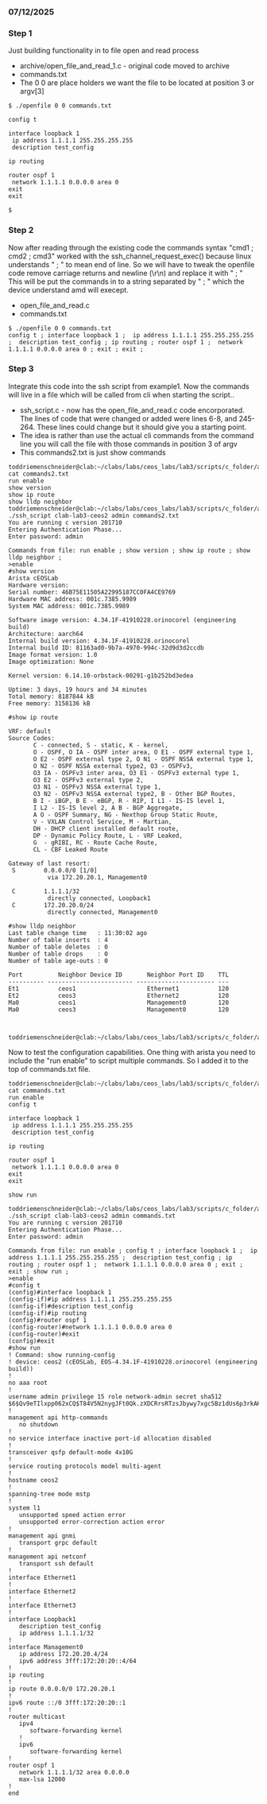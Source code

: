### 07/12/2025

### Step 1

Just building functionality in to file open and read process
- archive/open_file_and_read_1.c - original code moved to archive
- commands.txt
- The 0 0 are place holders we want the file to be located at position 3 or argv[3]
```
$ ./openfile 0 0 commands.txt 

config t

interface loopback 1
 ip address 1.1.1.1 255.255.255.255
 description test_config

ip routing

router ospf 1
 network 1.1.1.1 0.0.0.0 area 0
exit
exit

$
```
### Step 2 

Now after reading through the existing code the commands syntax "cmd1 ; cmd2 ; cmd3" worked with the ssh_channel_request_exec() because linux understands " ; " to mean end of line.
So we will have to tweak the openfile code remove carriage returns and newline (\r\n) and replace it with " ; "
This will be put the commands in to a string separated by " ; " which the device understand amd will execept.
- open_file_and_read.c
- commands.txt
```
$ ./openfile 0 0 commands.txt 
config t ; interface loopback 1 ;  ip address 1.1.1.1 255.255.255.255 ;  description test_config ; ip routing ; router ospf 1 ;  network 1.1.1.1 0.0.0.0 area 0 ; exit ; exit ;  
```
### Step 3

Integrate this code into the ssh script from example1. Now the commands will live in a file which will be called from cli when starting the script..
- ssh_script.c - now has the open_file_and_read.c code encorporated. The lines of code that were changed or added were lines 6-8, and 245-264. These lines could change but it should give you a starting point.
- The idea is rather than use the actual cli commands from the command line you will call the file with those commands in position 3 of argv
- This commands2.txt is just show commands
```
toddriemenschneider@clab:~/clabs/labs/ceos_labs/lab3/scripts/c_folder/arista_ssh$ cat commands2.txt
run enable
show version
show ip route
show lldp neighbor
toddriemenschneider@clab:~/clabs/labs/ceos_labs/lab3/scripts/c_folder/arista_ssh$ ./ssh_script clab-lab3-ceos2 admin commands2.txt
You are running c version 201710
Entering Authentication Phase...
Enter password: admin

Commands from file: run enable ; show version ; show ip route ; show lldp neighbor ; 
>enable
#show version
Arista cEOSLab
Hardware version: 
Serial number: 46B75E11505A22995187CC0FA4CE9769
Hardware MAC address: 001c.7385.9989
System MAC address: 001c.7385.9989

Software image version: 4.34.1F-41910228.orinocorel (engineering build)
Architecture: aarch64
Internal build version: 4.34.1F-41910228.orinocorel
Internal build ID: 81163ad0-9b7a-4970-994c-32d9d3d2ccdb
Image format version: 1.0
Image optimization: None

Kernel version: 6.14.10-orbstack-00291-g1b252bd3edea

Uptime: 3 days, 19 hours and 34 minutes
Total memory: 8187844 kB
Free memory: 3158136 kB

#show ip route

VRF: default
Source Codes:
       C - connected, S - static, K - kernel,
       O - OSPF, O IA - OSPF inter area, O E1 - OSPF external type 1,
       O E2 - OSPF external type 2, O N1 - OSPF NSSA external type 1,
       O N2 - OSPF NSSA external type2, O3 - OSPFv3,
       O3 IA - OSPFv3 inter area, O3 E1 - OSPFv3 external type 1,
       O3 E2 - OSPFv3 external type 2,
       O3 N1 - OSPFv3 NSSA external type 1,
       O3 N2 - OSPFv3 NSSA external type2, B - Other BGP Routes,
       B I - iBGP, B E - eBGP, R - RIP, I L1 - IS-IS level 1,
       I L2 - IS-IS level 2, A B - BGP Aggregate,
       A O - OSPF Summary, NG - Nexthop Group Static Route,
       V - VXLAN Control Service, M - Martian,
       DH - DHCP client installed default route,
       DP - Dynamic Policy Route, L - VRF Leaked,
       G  - gRIBI, RC - Route Cache Route,
       CL - CBF Leaked Route

Gateway of last resort:
 S        0.0.0.0/0 [1/0]
           via 172.20.20.1, Management0

 C        1.1.1.1/32
           directly connected, Loopback1
 C        172.20.20.0/24
           directly connected, Management0

#show lldp neighbor
Last table change time   : 11:30:02 ago
Number of table inserts  : 4
Number of table deletes  : 0
Number of table drops    : 0
Number of table age-outs : 0

Port          Neighbor Device ID       Neighbor Port ID    TTL
---------- ------------------------ ---------------------- ---
Et1           ceos1                    Ethernet1           120
Et2           ceos3                    Ethernet2           120
Ma0           ceos1                    Management0         120
Ma0           ceos3                    Management0         120



toddriemenschneider@clab:~/clabs/labs/ceos_labs/lab3/scripts/c_folder/arista_ssh$ 
```
Now to test the configuration capabilities.
One thing with arista you need to include the "run enable" to script multiple commands. 
So I added it to the top of commands.txt file.
```
toddriemenschneider@clab:~/clabs/labs/ceos_labs/lab3/scripts/c_folder/arista_ssh$ cat commands.txt
run enable
config t

interface loopback 1
 ip address 1.1.1.1 255.255.255.255
 description test_config

ip routing

router ospf 1
 network 1.1.1.1 0.0.0.0 area 0
exit
exit

show run

toddriemenschneider@clab:~/clabs/labs/ceos_labs/lab3/scripts/c_folder/arista_ssh$ ./ssh_script clab-lab3-ceos2 admin commands.txt
You are running c version 201710
Entering Authentication Phase...
Enter password: admin

Commands from file: run enable ; config t ; interface loopback 1 ;  ip address 1.1.1.1 255.255.255.255 ;  description test_config ; ip routing ; router ospf 1 ;  network 1.1.1.1 0.0.0.0 area 0 ; exit ; exit ; show run ; 
>enable
#config t
(config)#interface loopback 1
(config-if)#ip address 1.1.1.1 255.255.255.255
(config-if)#description test_config
(config-if)#ip routing
(config)#router ospf 1
(config-router)#network 1.1.1.1 0.0.0.0 area 0
(config-router)#exit
(config)#exit
#show run
! Command: show running-config
! device: ceos2 (cEOSLab, EOS-4.34.1F-41910228.orinocorel (engineering build))
!
no aaa root
!
username admin privilege 15 role network-admin secret sha512 $6$Qv9eTIlxpp062xCQ$T84V5N2nygJFt0Qk.zXDCRrsRTzsJbywy7xgc5Bz1dUs6p3rkAKvQZwgdkhWKmmoclvMVU5fwgNH6q.p3HKT21
!
management api http-commands
   no shutdown
!
no service interface inactive port-id allocation disabled
!
transceiver qsfp default-mode 4x10G
!
service routing protocols model multi-agent
!
hostname ceos2
!
spanning-tree mode mstp
!
system l1
   unsupported speed action error
   unsupported error-correction action error
!
management api gnmi
   transport grpc default
!
management api netconf
   transport ssh default
!
interface Ethernet1
!
interface Ethernet2
!
interface Ethernet3
!
interface Loopback1
   description test_config
   ip address 1.1.1.1/32
!
interface Management0
   ip address 172.20.20.4/24
   ipv6 address 3fff:172:20:20::4/64
!
ip routing
!
ip route 0.0.0.0/0 172.20.20.1
!
ipv6 route ::/0 3fff:172:20:20::1
!
router multicast
   ipv4
      software-forwarding kernel
   !
   ipv6
      software-forwarding kernel
!
router ospf 1
   network 1.1.1.1/32 area 0.0.0.0
   max-lsa 12000
!
end

```
